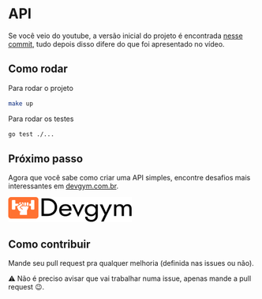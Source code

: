 # API 

Se você veio do youtube, a versão inicial do projeto é encontrada [nesse commit](https://github.com/filhodanuvem/ytgoapi/tree/7c1e6594887ddd9fcc59604c07c5554835fb04e3), tudo depois disso difere do que foi apresentado no vídeo. 

## Como rodar 

Para rodar o projeto
```sh
make up
```

Para rodar os testes
```sh
go test ./...
```

## Próximo passo 

Agora que você sabe como criar uma API simples, encontre desafios mais interessantes em [devgym.com.br](https://app.devgym.com.br?utm_campaign=ytgoapi&utm_medium=social&utm_source=github). 

[![](https://raw.githubusercontent.com/devgymbr/files/main/devgymblack.png)](https://app.devgym.com.br?utm_campaign=ytgoapi&utm_medium=social&utm_source=github)

## Como contribuir 

Mande seu pull request pra qualquer melhoria (definida nas issues ou não). 

:warning: Não é preciso avisar que vai trabalhar numa issue, apenas mande a pull request :wink:. 

